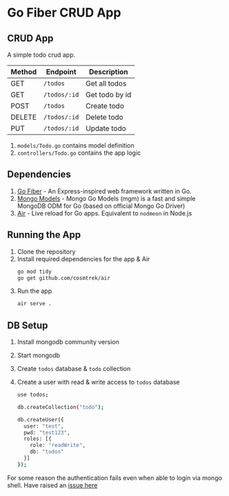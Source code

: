 # Go Fiber CRUD App

## CRUD App

A simple todo crud app.

| Method | Endpoint     | Description    |
| ------ | ------------ | -------------- |
| GET    | `/todos`     | Get all todos  |
| GET    | `/todos/:id` | Get todo by id |
| POST   | `/todos`     | Create todo    |
| DELETE | `/todos/:id` | Delete todo    |
| PUT    | `/todos/:id` | Update todo    |

1. `models/Todo.go` contains model definition
2. `controllers/Todo.go` contains the app logic

## Dependencies

1. [Go Fiber](https://gofiber.io) - An Express-inspired web framework written in Go.
2. [Mongo Models](https://github.com/Kamva/mgm) - Mongo Go Models (mgm) is a fast and simple MongoDB ODM for Go (based on official Mongo Go Driver)
3. [Air](https://github.com/cosmtrek/air) - Live reload for Go apps. Equivalent to `nodmeon` in Node.js

## Running the App

1. Clone the repository
2. Install required dependencies for the app & Air
    ```bash
    go mod tidy
    go get github.com/cosmtrek/air
    ```
3. Run the app
    ```bash
    air serve .
    ```

## DB Setup

1. Install mongodb community version
2. Start mongodb
3. Create `todos` database & `todo` collection
4. Create a user with read & write access to `todos` database

    ```bash
    use todos;

    db.createCollection("todo");

    db.createUser({
      user: "test",
      pwd: "test123",
      roles: [{
        role: "readWrite",
        db: "todos"
      }]
    });
    ```

For some reason the authentication fails even when able to login via mongo shell. Have raised an [issue here](https://github.com/Kamva/mgm/issues/66)

